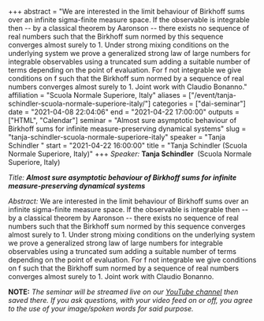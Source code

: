 +++
abstract = "We are interested in the limit behaviour of Birkhoff sums over an infinite sigma-finite measure space. If the observable is integrable then -- by a classical theorem by Aaronson -- there exists no sequence of real numbers such that the Birkhoff sum normed by this sequence converges almost surely to 1. Under strong mixing conditions on the underlying system we prove a generalized strong law of large numbers for integrable observables using a truncated sum adding a suitable number of terms depending on the point of evaluation. For f not integrable we give conditions on f such that the Birkhoff sum normed by a sequence of real numbers converges almost surely to 1. Joint work with Claudio Bonanno."
affiliation = "Scuola Normale Superiore, Italy"
aliases = ["/event/tanja-schindler-scuola-normale-superiore-italy/"]
categories = ["dai-seminar"]
date = "2021-04-08 22:04:06"
end = "2021-04-22 17:00:00"
outputs = ["HTML", "Calendar"]
seminar = "Almost sure asymptotic behaviour of Birkhoff sums for infinite measure-preserving dynamical systems"
slug = "tanja-schindler-scuola-normale-superiore-italy"
speaker = "Tanja Schindler "
start = "2021-04-22 16:00:00"
title = "Tanja Schindler (Scuola Normale Superiore, Italy)"
+++
*Speaker:* **Tanja Schindler**  (Scuola Normale Superiore, Italy)

*Title: **Almost sure asymptotic behaviour of Birkhoff sums for infinite
measure-preserving dynamical systems***

*Abstract:* We are interested in the limit behaviour of Birkhoff sums
over an infinite sigma-finite measure space. If the observable is
integrable then -- by a classical theorem by Aaronson -- there exists no
sequence of real numbers such that the Birkhoff sum normed by this
sequence converges almost surely to 1. Under strong mixing conditions on
the underlying system we prove a generalized strong law of large numbers
for integrable observables using a truncated sum adding a suitable
number of terms depending on the point of evaluation. For f not
integrable we give conditions on f such that the Birkhoff sum normed by
a sequence of real numbers converges almost surely to 1. Joint work with
Claudio Bonanno.

**NOTE:** *The seminar will be streamed live on our [YouTube
channel](https://www.youtube.com/channel/UCyNNg155G3iLS7l-qZjboyg) then
saved there. If you ask questions, with your video feed on or off, you
agree to the use of your image/spoken words for said purpose.*
